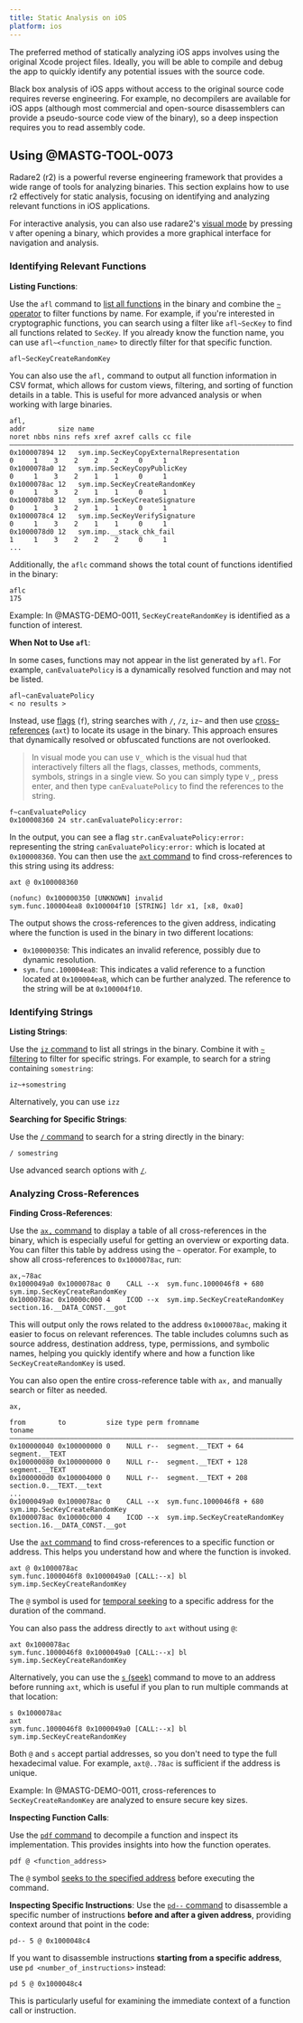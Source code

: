 ```yaml
---
title: Static Analysis on iOS
platform: ios
---
```


The preferred method of statically analyzing iOS apps involves using the original Xcode project files. Ideally, you will be able to compile and debug the app to quickly identify any potential issues with the source code.

Black box analysis of iOS apps without access to the original source code requires reverse engineering. For example, no decompilers are available for iOS apps (although most commercial and open-source disassemblers can provide a pseudo-source code view of the binary), so a deep inspection requires you to read assembly code.

## Using @MASTG-TOOL-0073

Radare2 (r2) is a powerful reverse engineering framework that provides a wide range of tools for analyzing binaries. This section explains how to use r2 effectively for static analysis, focusing on identifying and analyzing relevant functions in iOS applications.

For interactive analysis, you can also use radare2's [visual mode](https://book.rada.re/visual/visual_disassembly.html) by pressing `V` after opening a binary, which provides a more graphical interface for navigation and analysis.

### Identifying Relevant Functions

**Listing Functions**:

Use the `afl` command to [list all functions](https://book.rada.re/analysis/code_analysis.html#analyze-functions) in the binary and combine the [`~` operator](https://book.rada.re/first_steps/syntax.html#filtering) to filter functions by name. For example, if you're interested in cryptographic functions, you can search using a filter like `afl~SecKey` to find all functions related to `SecKey`. If you already know the function name, you can use `afl~<function_name>` to directly filter for that specific function.

```console
afl~SecKeyCreateRandomKey
```

You can also use the `afl,` command to output all function information in CSV format, which allows for custom views, filtering, and sorting of function details in a table. This is useful for more advanced analysis or when working with large binaries.

```console
afl,
addr        size name                                                                                                                               noret nbbs nins refs xref axref calls cc file
―――――――――――――――――――――――――――――――――――――――――――――――――――――――――――――――――――――――――――――――――――――――――――――――――――――――――――――――――――――――――――――――――――――――――――――――――――――――――――――――――――――――――――――――――――――――――――――――――
0x100007894 12   sym.imp.SecKeyCopyExternalRepresentation                                                                                           0     1    3    2    2    2     0     1
0x1000078a0 12   sym.imp.SecKeyCopyPublicKey                                                                                                        0     1    3    2    1    1     0     1
0x1000078ac 12   sym.imp.SecKeyCreateRandomKey                                                                                                      0     1    3    2    1    1     0     1
0x1000078b8 12   sym.imp.SecKeyCreateSignature                                                                                                      0     1    3    2    1    1     0     1
0x1000078c4 12   sym.imp.SecKeyVerifySignature                                                                                                      0     1    3    2    1    1     0     1
0x1000078d0 12   sym.imp.__stack_chk_fail                                                                                                           1     1    3    2    2    2     0     1
...
```

Additionally, the `aflc` command shows the total count of functions identified in the binary:

```console
aflc
175
```

Example: In @MASTG-DEMO-0011, `SecKeyCreateRandomKey` is identified as a function of interest.

**When Not to Use `afl`**:

In some cases, functions may not appear in the list generated by `afl`. For example, `canEvaluatePolicy` is a dynamically resolved function and may not be listed.

```console
afl~canEvaluatePolicy
< no results >
```

Instead, use [flags](https://book.rada.re/commandline/flags.html) (`f`), string searches with `/`, `/z`, `iz~` and then use [cross-references](#analyzing-cross-references) (`axt`) to locate its usage in the binary. This approach ensures that dynamically resolved or obfuscated functions are not overlooked.

> In visual mode you can use `V_` which is the visual hud that interactively filters all the flags, classes, methods, comments, symbols, strings in a single view. So you can simply type `V_`, press enter, and then type `canEvaluatePolicy` to find the references to the string.

```console
f~canEvaluatePolicy
0x100008360 24 str.canEvaluatePolicy:error:
```

In the output, you can see a flag `str.canEvaluatePolicy:error:` representing the string `canEvaluatePolicy:error:` which is located at `0x100008360`. You can then use the [`axt` command](https://book.rada.re/analysis/code_analysis.html#analyze-xrefs) to find cross-references to this string using its address:

```console
axt @ 0x100008360

(nofunc) 0x100000350 [UNKNOWN] invalid
sym.func.100004ea8 0x100004f10 [STRING] ldr x1, [x8, 0xa0]
```

The output shows the cross-references to the given address, indicating where the function is used in the binary in two different locations:

- `0x100000350`: This indicates an invalid reference, possibly due to dynamic resolution.
- `sym.func.100004ea8`: This indicates a valid reference to a function located at `0x100004ea8`, which can be further analyzed. The reference to the string will be at `0x100004f10`.

### Identifying Strings

**Listing Strings**:

Use the [`iz` command](https://book.rada.re/tools/rabin2/strings.html) to list all strings in the binary. Combine it with [`~` filtering](https://book.rada.re/first_steps/syntax.html#filtering) to filter for specific strings. For example, to search for a string containing `somestring`:

```console
iz~+somestring
```

Alternatively, you can use `izz`

**Searching for Specific Strings**:

Use the [`/` command](https://book.rada.re/search/basic_searches.html) to search for a string directly in the binary:

```console
/ somestring
```

Use advanced search options with [`/`](https://book.rada.re/search/intro.html).

### Analyzing Cross-References

**Finding Cross-References**:

Use the [`ax,` command](https://book.rada.re/analysis/code_analysis.html#recursive-analysis) to display a table of all cross-references in the binary, which is especially useful for getting an overview or exporting data. You can filter this table by address using the `~` operator. For example, to show all cross-references to `0x1000078ac`, run:

```console
ax,~78ac
0x1000049a0 0x1000078ac 0    CALL --x  sym.func.1000046f8 + 680                                                                                                               sym.imp.SecKeyCreateRandomKey
0x1000078ac 0x10000c000 4    ICOD --x  sym.imp.SecKeyCreateRandomKey                                                                                                          section.16.__DATA_CONST.__got
```

This will output only the rows related to the address `0x1000078ac`, making it easier to focus on relevant references. The table includes columns such as source address, destination address, type, permissions, and symbolic names, helping you quickly identify where and how a function like `SecKeyCreateRandomKey` is used.

You can also open the entire cross-reference table with `ax,` and manually search or filter as needed.

```console
ax,

from        to          size type perm fromname                                                                                                                               toname
――――――――――――――――――――――――――――――――――――――――――――――――――――――――――――――――――――――――――――――――――――――――――――――――――――――――――――――――――――――――――――――――――――――――――――――――――――――――――――――――――――――――――――――――――――
0x100000040 0x100000000 0    NULL r--  segment.__TEXT + 64                                                                                                                    segment.__TEXT
0x100000080 0x100000000 0    NULL r--  segment.__TEXT + 128                                                                                                                   segment.__TEXT
0x1000000d0 0x100004000 0    NULL r--  segment.__TEXT + 208                                                                                                                   section.0.__TEXT.__text
...
0x1000049a0 0x1000078ac 0    CALL --x  sym.func.1000046f8 + 680                                                                                                               sym.imp.SecKeyCreateRandomKey
0x1000078ac 0x10000c000 4    ICOD --x  sym.imp.SecKeyCreateRandomKey                                                                                                          section.16.__DATA_CONST.__got

```

Use the [`axt` command](https://book.rada.re/analysis/code_analysis.html#recursive-analysis) to find cross-references to a specific function or address. This helps you understand how and where the function is invoked.

```console
axt @ 0x1000078ac
sym.func.1000046f8 0x1000049a0 [CALL:--x] bl sym.imp.SecKeyCreateRandomKey
```

The `@` symbol is used for [temporal seeking](https://book.rada.re/first_steps/syntax.html#temporal-seek) to a specific address for the duration of the command.

You can also pass the address directly to `axt` without using `@`:

```console
axt 0x1000078ac
sym.func.1000046f8 0x1000049a0 [CALL:--x] bl sym.imp.SecKeyCreateRandomKey
```

Alternatively, you can use the [`s` (seek)](https://book.rada.re/commandline/seeking.html) command to move to an address before running `axt`, which is useful if you plan to run multiple commands at that location:

```console
s 0x1000078ac
axt
sym.func.1000046f8 0x1000049a0 [CALL:--x] bl sym.imp.SecKeyCreateRandomKey
```

Both `@` and `s` accept partial addresses, so you don't need to type the full hexadecimal value. For example, `axt@..78ac` is sufficient if the address is unique.

Example: In @MASTG-DEMO-0011, cross-references to `SecKeyCreateRandomKey` are analyzed to ensure secure key sizes.

**Inspecting Function Calls**:

Use the [`pdf` command](https://book.rada.re/commandline/print_modes.html) to decompile a function and inspect its implementation. This provides insights into how the function operates.

```console
pdf @ <function_address>
```

The `@` symbol [seeks to the specified address](https://book.rada.re/commandline/seeking.html) before executing the command.

**Inspecting Specific Instructions**:
Use the [`pd--` command](https://book.rada.re/commandline/print_modes.html) to disassemble a specific number of instructions **before and after a given address**, providing context around that point in the code:

```console
pd-- 5 @ 0x1000048c4
```

If you want to disassemble instructions **starting from a specific address**, use `pd <number_of_instructions>` instead:

```console
pd 5 @ 0x1000048c4
```

This is particularly useful for examining the immediate context of a function call or instruction.
